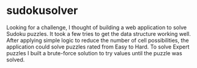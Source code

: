 # sudokusolver

Looking for a challenge, I thought of building a web application to solve Sudoku puzzles.
It took a few tries to get the data structure working well.
After applying simple logic to reduce the number of cell possibilities, the application could solve puzzles rated from Easy to Hard.
To solve Expert puzzles I built a brute-force solution to try values until the puzzle was solved.

